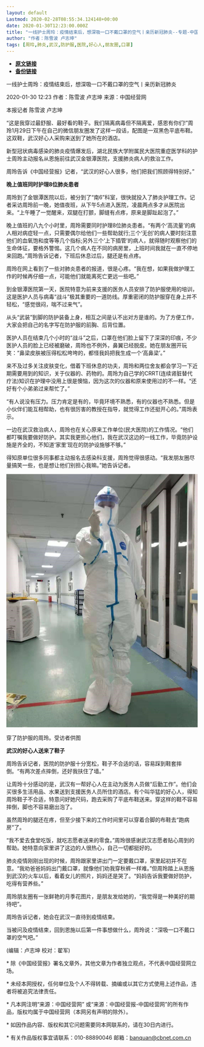 ```yaml
---
layout: default
Lastmod: 2020-02-28T08:55:34.124148+00:00
date: 2020-01-30T12:23:00.000Z
title: "一线护士周玲：疫情结束后，想深吸一口不戴口罩的空气丨亲历新冠肺炎--专题-中国经营网"
author: "作者：陈雪波 卢志坤"
tags: [周玲,肺炎,武汉,防护服,医院,好心人,朋友圈,口罩]
---
```


* [**原文链接**](http://www.cb.com.cn/index/show/special/cv/cv13415123142/p/s.html)
* [**备份链接**](https://web.archive.org/web/20200211135431/http://www.cb.com.cn/index/show/special/cv/cv13415123142/p/s.html)


一线护士周玲：疫情结束后，想深吸一口不戴口罩的空气丨亲历新冠肺炎

2020-01-30 12:23 作者：陈雪波 卢志坤 来源：中国经营网

本报记者 陈雪波 卢志坤

“这是我穿过最舒服、最好看的鞋子。我们隔离病毒但不隔离爱，感恩有你们!”周玲1月29日下午在自己的微信朋友圈发了这样一段话，配图是一双黑色平底布鞋。这双鞋，武汉好心人采购来送到了她所在的酒店。

新型冠状病毒感染的肺炎疫情爆发后，湖北民族大学附属民大医院重症医学科的护士周玲主动报名从恩施前往武汉金银潭医院，支援肺炎病人的救治工作。

周玲告诉《中国经营报》记者，“武汉的好心人很多，他们把我们照顾得特别好。”

**晚上值班同时护理8位肺炎患者**

周玲到了金银潭医院以后，被分到了“南6”科室，很快就投入了肺炎护理工作。记者采访周玲前一晚，她值夜班，从下午5点进入医院，凌晨两点多才从医院出来。“上午睡了一觉醒来，双腿在打颤，脚缝有点疼，原来是脚趾起泡了。”

晚上值班的八九个小时里，周玲需要同时护理8位肺炎患者。“有两个‘高流量’的病人相对病症轻一点，只需要偶尔给他们一些帮助就行;三个‘无创’的病人要时刻注意他们的血氧饱和度等等几个指标;另外三个‘上下插管’的病人，就得随时观察他们的生命体征，要格外警惕。这几个病人在不同的病房里，上班时间我就在一直不停地来回跑。”周玲告诉记者，下班后休息过后，腿还是有点疼。

周玲在网上看到了一些对肺炎患者的报道，很是心疼。“我在想，如果我做护理工作的时候再仔细一点，可能他们就能离死亡更远一些吧。”

到金银潭医院第一天，医院特意为前来支援的医务人员安排了防护服使用的培训，这是医护人员与病毒“战斗”极其重要的一道防线。厚重密闭的防护服穿在身上并不轻松，“感觉很闷，喘不过来气”。

从头“武装”到脚的防护装备上身，相互之间是认不出对方是谁的。为了方便工作，大家会把自己的名字写在防护服的前胸、后背位置。

医护人员在结束几个小时的“战斗”之后，口罩在他们脸上留下了深深的印痕，不少医护人员的脸上已经被磨破，周玲也不例外，鼻翼已经脱皮。她在朋友圈开玩笑：“鼻梁皮肤被压得松松垮垮的，都怪我妈把我生成一个‘高鼻梁’。”

来不及过多关注皮肤变化，借着下班休息的功夫，周玲和两位舍友都会学习一下近期需要用到的知识，关于仪器的、药物的。周玲为自己学的CRRT(连续肾脏替代疗法)知识在护理中没用上很是懊恼，因为这次的仪器和原来使用过的不一样。“还好有个小弟弟过来帮忙了。”

“有人说没有压力。压力肯定是有的，毕竟环境不熟悉，有的仪器也不熟悉。但是小伙伴们能互相帮助，也有很厉害的教授在指导，就觉得工作还挺开心的。”周玲表示。

一边在武汉救治病人，周玲也在关心原来工作单位(民大医院)的工作情况。“他们都叮嘱我要做好防护。其实我更担心他们，我在武汉这边的一线工作，毕竟防护设施是齐全的，不知道‘家里’现在的防护设施够不够。”

得知原单位很多同事都主动报名去感染科支援，周玲觉得很感动。“我发朋友圈尽量搞笑一些，也是想让他们别担心我嘛。”她告诉记者。

![22.png](/images/post/1ab0ca4395886f638375d797779013e2.png)

穿了防护服的周玲。受访者供图

**武汉的好心人送来了鞋子**

周玲告诉记者，医院的防护服十分宽松，鞋子不合适的话，容易踩到鞋套摔倒。“有两次差点摔倒，还好我扶住了墙。”

让周玲十分感动的是，武汉有一帮好心人在主动为医务人员做“后勤工作”。他们会买很多生活用品、水果送到支援医务人员所住的酒店。有个叫华猛的好心人，得知周玲鞋子不合适，特意问好她尺码，跑去采购了平底布鞋送来。穿这样的鞋不容易摔倒，脚也不容易磨出泡了。

虽然周玲的腿还在疼，但至少接下来的工作时间里可以穿着合脚的布鞋去“跑病房”了。

“我不爱去食堂吃饭，就吃志愿者送来的零食。”周玲很感谢武汉志愿者贴心周到的帮助。她特意向家里讲了这边的人很热心，自己一切都挺好的。

肺炎疫情刚刚出现的时候，周玲跟家里讲出门一定要戴口罩，家里起初并不在意。“我劝爸爸妈妈出门戴口罩，就像他们劝我穿秋裤一样难。”但周玲踏上从恩施到武汉的火车以后，看着女儿的照片，妈妈还是哭了。“妈妈告诉我要做好防护，吃得有营养些。”

周玲朋友圈有一张鲜艳的月季花图片，是朋友发给她的，“我觉得是一种美好的期待吧”。

周玲告诉记者，她会在武汉一直待到疫情结束。

当被问及疫情结束，回到恩施以后第一件事想做什么，周玲说：“深吸一口不戴口罩的空气吧。”

(编辑：卢志坤 校对：翟军)

\* 除《中国经营报》署名文章外，其他文章为作者独立观点，不代表中国经营网立场。

\* 未经本网授权，任何单位及个人不得转载、摘编或以其它方式使用上述作品，违者将被追究法律责任。

\* 凡本网注明“来源：中国经营网” 或“来源：中国经营报-中国经营网”的所有作品，版权均属于中国经营网（本网另有声明的除外）。

\* 如因作品内容、版权和其它问题需要同本网联系的，请在30日内进行。

\* 有关作品版权事宜请联系：010-88890046 邮箱：banquan@cbnet.com.cn

